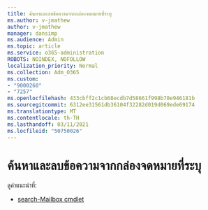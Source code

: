 ```yaml
---
title: ค้นหาและลบข้อความจากกล่องจดหมายที่ระบุ
ms.author: v-jmathew
author: v-jmathew
manager: dansimp
ms.audience: Admin
ms.topic: article
ms.service: o365-administration
ROBOTS: NOINDEX, NOFOLLOW
localization_priority: Normal
ms.collection: Adm_O365
ms.custom:
- "9000260"
- "7257"
ms.openlocfilehash: 433cbff2c1cb68ecdb7d58661f998b70e946181b
ms.sourcegitcommit: 6312ee31561db36104f32282d019d069ede69174
ms.translationtype: MT
ms.contentlocale: th-TH
ms.lasthandoff: 03/11/2021
ms.locfileid: "50750026"
---
```

# <a name="search-and-delete-messages-from-a-specific-mailbox"></a>ค้นหาและลบข้อความจากกล่องจดหมายที่ระบุ

ดูคําแนะนําที่:

* [search-Mailbox cmdlet](https://docs.microsoft.com/powershell/module/exchange/mailboxes/search-mailbox)
